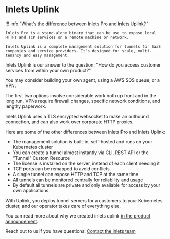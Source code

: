 # Inlets Uplink

!!! info "What's the difference between Inlets Pro and Inlets Uplink?"
    
    Inlets Pro is a stand-alone binary that can be use to expose local HTTPs and TCP services on a remote machine or network.

    Inlets Uplink is a complete management solution for tunnels for SaaS companies and service providers. It's designed for scale, multi-tenancy and easy management.

Inlets Uplink is our answer to the question: "How do you access customer services from within your own product?"

You may consider building your own agent, using a AWS SQS queue, or a VPN.

The first two options involve considerable work both up front and in the long run. VPNs require firewall changes, specific network conditions, and lengthy paperwork.

Inlets Uplink uses a TLS encrypted websocket to make an outbound connection, and can also work over corporate HTTP proxies.

Here are some of the other differences between Inlets Pro and Inlets Uplink:

* The management solution is built-in, self-hosted and runs on your Kubernetes cluster
* You can create a tunnel almost instantly via CLI, REST API or the "Tunnel" Custom Resource
* The license is installed on the server, instead of each client needing it
* TCP ports can be remapped to avoid conflicts
* A single tunnel can expose HTTP and TCP at the same time
* All tunnels can be monitored centrally for reliability and usage
* By default all tunnels are private and only available for access by your own applications

With Uplink, you deploy tunnel servers for a customers to your Kubernetes cluster, and our operator takes care of everything else.

You can read more about why we created inlets uplink [in the product announcement](https://inlets.dev/blog/2022/11/16/service-provider-uplinks.html).

Reach out to us if you have questions: [Contact the inlets team](https://inlets.dev/contact)
